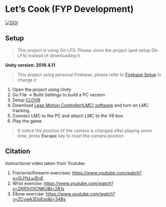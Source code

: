# Let’s Cook (FYP Development)

[![DOI](https://zenodo.org/badge/304405070.svg)](https://zenodo.org/badge/latestdoi/304405070)

## Setup
>This project is using Git-LFS. Please clone the project (and setup Git-LFS) instead of downloading it.

**Unity version: 2019.4.11**
>This project using personal Firebase, please refer to [Firebase Setup](https://firebase.google.com/docs/unity/setup) to change it

1. Open the project using Unity
2. Go File -> Build Settings to build a PC version
3. Setup [CLOVR](https://www.theclovr.com/how-to-setup-clovr/)
4. Download [Leap Motion Controller(LMC) software](https://developer.leapmotion.com/tracking-software-download) and turn on LMC tracking.
5. Connect LMC to the PC and attach LMC to the VR box
6. Play the game


>If notice the position of the camera is changed after playing some time, press **Escape** key to reset the camera position

## Citation
Instructional video taken from Youtube:
1. Fist/wrist/forearm exercises: https://www.youtube.com/watch?v=i0JYsLyJEnE
2. Wrist exercise: https://www.youtube.com/watch?v=ZKR1nOtCNKU&t=281s
3. Elbow exercise: https://www.youtube.com/watch?v=ZCywA3DoExo&t=348s
